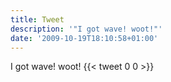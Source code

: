 ```yaml
---
title: Tweet
description: '"I got wave! woot!"'
date: '2009-10-19T18:10:58+01:00'
---
```

I got wave! woot!
      {{< tweet 0 0 >}}
    
